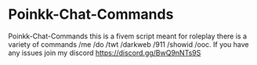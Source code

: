 # Poinkk-Chat-Commands
Poinkk-Chat-Commands this is a fivem script meant for roleplay there is a variety of commands /me /do /twt /darkweb /911 /showid /ooc.
If you have any issues join my discord https://discord.gg/BwQ9nNTs9S
